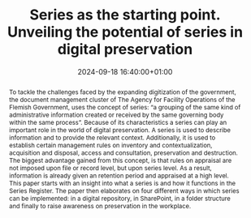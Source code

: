 ---
abstract: 'To tackle the challenges faced by the expanding digitization of the government,
  the document management cluster of The Agency for Facility Operations of the Flemish
  Government, uses the concept of series: “a grouping of the same kind of administrative
  information created or received by the same governing body within the same process”.
  Because of its characteristics a series can play an important role in the world
  of digital preservation.

  A series is used to describe information and to provide the relevant context. Additionally,
  it is used to establish certain management rules on inventory and contextualization,
  acquisition and disposal, access and consultation, preservation and destruction.
  The biggest advantage gained from this concept, is that rules on appraisal are not
  imposed upon file or record level, but upon series level. As a result, information
  is already given an retention period and appraised at a high level.

  This paper starts with an insight into what a series is and how it functions in
  the Series Register. The paper then elaborates on four different ways in which series
  can be implemented: in a digital repository, in SharePoint, in a folder structure
  and finally to raise awareness on preservation in the workplace.'
creators:
- Koen Dobbelaere
date: 2024-09-18 16:40:00+01:00
document_url: https://ipres2024.pubpub.org/pub/cedue2ss/download/pdf
grand_parent: iPRES
institutions: []
keywords:
- approaches to preservation
- start 2 preserve
landing_page_url: https://ipres2024.pubpub.org/pub/cedue2ss/
language: eng
layout: publication
license: Creative Commons Attribution Share-Alike 4.0 (CC-BY-SA-4.0)
notes_url: https://docs.google.com/document/d/1dMRL3qzpezcrsdIwJp0CZMyzwMiXLHsEfODCSaxzGU0/edit#heading=h.aar4tupij1po
parent: iPRES 2024
publication_type: paper
size: null
slides_url: ''
source_name: iPRES
stream_url: https://www.archief.vlaanderen.be/archief/records/dossiers/5acb210228ce4315ae650812d056a482329eb83ed2dc42398a51505dc153be81/documents/2ab4cdf39c204bddb28d6e6bb4f76afce407e1e298844e28aabaecca60f0fa85
title: Series as the starting point. Unveiling the potential of series in digital
  preservation
year: 2024
---
